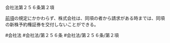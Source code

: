 会社法第２５６条第２項

[前項](会社法＿＿＿＿第２５６条第１項)の規定にかかわらず、株式会社は、同項の者から請求がある時までは、同項の新株予約権証券を交付しないことができる。

#会社法
#会社法/第２５６条
#会社法/第２５６条/第２項
